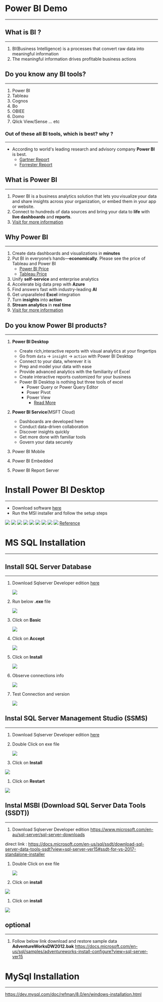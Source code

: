 
# Power BI Demo
---

##  What is BI ?
---
1. BI(Business Intelligence) is a processes that convert raw data into meaningful information
1. The meaningful information drives profitable business actions

## Do you know any BI tools?
---
1. Power BI
1. Tableau
1. Cognos
1. Bo
1. OBIEE
1. Domo
1. Qlick View/Sense
... etc

### Out of these all BI tools, which is best? why ?
---
- According to world's leading research and advisory company **Power BI** is best. 
    - [Gartner Report](https://powerbi.microsoft.com/en-us/blog/microsoft-named-a-leader-in-gartners-2020-magic-quadrant-for-analytics-and-bi-platforms/)
    - [Forrester Report](https://info.microsoft.com/ww-landing-Forrester-Wave-Enterprise-BI-platforms-website.html?LCID=EN-US)


    

## What is Power BI
---
1. Power BI is a business analytics solution that lets you visualize your data and share insights across your organization, or embed them in your app or website.
1. Connect to hundreds of data sources and bring your data to **life** with **live dashboards** and **reports**.
1. [Visit for more information](https://powerbi.microsoft.com/en-us/what-is-power-bi/)

## Why Power BI
---
1. Create data dashboards and visualizations in **minutes**
1. Put BI in everyone’s hands—**economically**. Please see the price of Tableau and Power BI    
    - [Power BI Price](https://powerbi.microsoft.com/en-us/pricing/)
    - [Tableau Price](https://www.tableau.com/pricing/teams-orgs#online)
1. Unify **self-service** and enterprise analytics
1. Accelerate big data prep with **Azure**
1. Find answers fast with industry-leading **AI**
1. Get unparalleled **Excel** integration
1. Turn **insights** into **action**
1. **Stream analytics** in **real time**
1. [Visit for more information](https://powerbi.microsoft.com/en-us/why-power-bi/)

## Do you know Power BI products?
---
1. **Power BI Desktop**
    - Create rich,interactive reports with visual analytics at your fingertips
    - Go from `data` →  `insight` →  `action` with Power BI Desktop
    - Connect to your data, wherever it is
    - Prep and model your data with ease
    - Provide advanced analytics with the familiarity of Excel
    - Create interactive reports customized for your business
    - Power BI Desktop is nothing but three tools of excel 
        - Power Query or Power Query Editor
        - Power Pivot
        - Power View
            - [Read More](https://support.office.com/en-us/article/power-query-overview-and-learning-ed614c81-4b00-4291-bd3a-55d80767f81d)
            
2. **Power BI Service**(MSFT Cloud)
    - Dashboards are developed here
    - Conduct data-driven collaboration
    - Discover insights quickly
    - Get more done with familiar tools
    - Govern your data securely
3. Power BI Mobile
4. Power BI Embedded
5. Power BI Report Server
        

# Install Power BI Desktop
---
- Download software [here](https://www.microsoft.com/en-us/download/details.aspx?id=58494)
- Run the MSI installer and follow the setup steps    

![](https://github.com/rritec/powerbi/blob/master/images/powerbiinstallation9.png?raw=true)
![](https://github.com/rritec/powerbi/blob/master/images/powerbiinstallation8.png?raw=true)
![](https://github.com/rritec/powerbi/blob/master/images/powerbiinstallation7.png?raw=true)
![](https://github.com/rritec/powerbi/blob/master/images/powerbiinstallation6.png?raw=true)
![](https://github.com/rritec/powerbi/blob/master/images/powerbiinstallation5.png?raw=true)
![](https://github.com/rritec/powerbi/blob/master/images/powerbiinstallation4.png?raw=true)
![](https://github.com/rritec/powerbi/blob/master/images/powerbiinstallation3.png?raw=true)
![](https://github.com/rritec/powerbi/blob/master/images/powerbiinstallation2.png?raw=true)
![](https://github.com/rritec/powerbi/blob/master/images/powerbiinstallation1.png?raw=true)
[Reference](https://docs.microsoft.com/en-us/power-bi/desktop-get-the-desktop)

# MS SQL Installation
---

## Install SQL Server Database
---

1. Download Sqlserver Developer edition [here](https://www.microsoft.com/en-au/sql-server/sql-server-downloads)

    ![](https://github.com/rritec/powerbi/blob/master/images/PBI_0132.png?raw=true)
    
1. Run below **.exe** file

    ![](https://github.com/rritec/powerbi/blob/master/images/PBI_0126.png?raw=true)
1. Click on **Basic**

    ![](https://github.com/rritec/powerbi/blob/master/images/PBI_0127.png?raw=true)
1. Click on **Accept**

    ![](https://github.com/rritec/powerbi/blob/master/images/PBI_0128.png?raw=true)
1. Click on **Install**

    ![](https://github.com/rritec/powerbi/blob/master/images/PBI_0130.png?raw=true)
1. Observe connections info

    ![](https://github.com/rritec/powerbi/blob/master/images/PBI_0129.png?raw=true)  
1. Test Connection and version

    ![](https://github.com/rritec/powerbi/blob/master/images/PBI_0131.png?raw=true)     

    

## Instal SQL Server Management Studio (SSMS) 
---

1. Download Sqlserver Developer edition [here](https://www.microsoft.com/en-au/sql-server/sql-server-downloads)
1. Double Click on exe file

    ![](https://github.com/rritec/powerbi/blob/master/images/PBI_0133.png?raw=true)
1.   Click on **Install**

   ![](https://github.com/rritec/powerbi/blob/master/images/PBI_0134.png?raw=true)
1.   Click on **Restart**

   ![](https://github.com/rritec/powerbi/blob/master/images/PBI_0136.png?raw=true)   


## Instal MSBI (Download SQL Server Data Tools (SSDT))
---

1. Download Sqlserver Developer edition https://www.microsoft.com/en-au/sql-server/sql-server-downloads

direct link : https://docs.microsoft.com/en-us/sql/ssdt/download-sql-server-data-tools-ssdt?view=sql-server-ver15#ssdt-for-vs-2017-standalone-installer

1. Double Click on exe file

    ![](https://github.com/rritec/powerbi/blob/master/images/PBI_0136.png?raw=true)
1.   Click on **install**

   ![](https://github.com/rritec/powerbi/blob/master/images/PBI_0137.png?raw=true)
1.   Click on **install**

   ![](https://github.com/rritec/powerbi/blob/master/images/PBI_0138.png?raw=true)   


## optional
---

1. Follow below link download and restore sample data **AdventureWorksDW2012.bak**
https://docs.microsoft.com/en-us/sql/samples/adventureworks-install-configure?view=sql-server-ver15

# MySql Installation
---
https://dev.mysql.com/doc/refman/8.0/en/windows-installation.html
